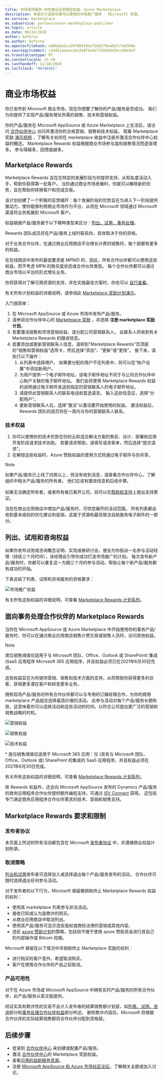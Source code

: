 ```yaml
---
title: 市场宣传服务-你的商业应用商店权益，Azure Marketplace
description: 本部分介绍发布者可以使用的市场推广服务 - Microsoft 资源。
ms.service: marketplace
ms.subservice: partnercenter-marketplace-publisher
ms.topic: article
ms.date: 09/24/2020
author: keferna
ms.author: keferna
ms.openlocfilehash: ad86ebe1ca397004745e75dd279ea0a7cfe8348e
ms.sourcegitcommit: c2dd51aeaec24cd18f2e4e77d268de5bcc89e4a7
ms.translationtype: MT
ms.contentlocale: zh-CN
ms.lasthandoff: 11/18/2020
ms.locfileid: "94746561"
---
```

# <a name="your-commercial-marketplace-benefits"></a>商业市场权益

你已发布到 Microsoft 商业市场，现在你想要了解你的产品/服务是否成功。 我们为你提供了实现产品/服务增长所需的销售、技术和营销权益。

你的产品/服务在 Microsoft AppSource 或 Azure Marketplace 上生活后，请访问 [合作伙伴中心](https://partner.microsoft.com/dashboard/mpn/membership/benefits/commercialmarketplace) 访问并激活你的合格营销、销售和技术权益。 观看 Marketplace 奖励 [演示视频](https://partner.microsoft.com/asset/detail/marketplace-rewards-demo-mp4) ，了解有关如何在 marketplace 收益中注册并激活合作伙伴中心权益的概述。 Marketplace Rewards 权益根据商业市场参与度和销售情况而逐渐增多。 参与得越多，回馈就越多。

## <a name="marketplace-rewards"></a>Marketplace Rewards

Marketplace Rewards 旨在在特定的发展阶段为你提供支持，从知名度活动入手，帮助你获得第一批客户。 当你通过商业市场发展时，你就可以解除新的优势，旨在帮助你转换客户和完成交易。

该计划创建了一个积极的反馈循环：每个发展阶段的优势旨在为进入下一阶段提供推动力，使你能够利用商业市场作为平台，从而在 Microsoft 领域通过 Microsoft 渠道将业务拓展到 Microsoft 客户。

权益根据产品/服务属于以下哪种类型来区分：[列出、试用、事务处理](determine-your-listing-type.md#available-listing-options-by-offer-type)。

Rewards 团队成员将在产品/服务上线时联系你，具体取决于你的资格。

对于业务合作伙伴，在通过商业应用商店平台增长计费的销售时，每个层都有更多的权益。

在在线商店中发布的最低要求是 MPNID 的，因此，所有合作伙伴都可以使用这些权益，而不考虑 MPN 的胜任度状态或合作伙伴类型。 每个合作伙伴都可以通过商业市场以平台的形式增长业务。

你将获得对了解可用资源的支持，并在实施最佳方案时，你也可以 [自行查看](https://partner.microsoft.com/asset/collection/azure-marketplace-and-appsource-publisher-toolkit#/)。

有关所有计划权益的详细说明，请参阅此 [Marketplace 奖励计划演示](https://aka.ms/marketplacerewards)。

入门很简单：

1. 在 Microsoft AppSource 或 Azure 市场中发布产品/服务。
2. 请参阅合作伙伴中心的 [Marketplace 奖励](https://partner.microsoft.com/dashboard/mpn/program/commercialmarketplace) ，并选择 **注册 marketplace 奖励计划**。
3. 若要激活销售和市场营销权益，请分配公司营销联系人。 此联系人将收到有关 Marketplace Rewards 的跟进信息。
4. 若要添加或更新营销联系人信息，请转到“Marketplace Rewards”页顶部的“销售和营销权益”选项卡，然后选择“添加”、“更新”或“更改”。  接下来，请执行以下操作：
    1. 从列表中选择用户。 如果要分配的用户不在列表中，则可以在“帐户设置”中添加新用户。
    1. 为用户提供一个电子邮件地址，该电子邮件地址不同于与公司合作伙伴中心帐户关联的电子邮件地址。 我们会将使用 Marketplace Rewards 权益的说明通过电子邮件发送到指定的营销联系人的电子邮件地址。
    1. 请提供此营销联系人的联系电话和首选语言。 输入这些信息后，选择“分配用户”。
    1. 更新营销联系人后，选择“激活”以激活要开始使用的权益。 激活权益后，Rewards 团队的成员将在一周内与你的营销联系人联系。

### <a name="technical-benefits"></a>技术权益

1. 你可以使用你的技术优势在你的云和混合解决方案的售前、设计、部署和应用开发阶段请求技术协助。 若要请求帮助，请填写请求表单，然后选择“提交请求”。
2. 在解锁这些权益时，Azure 赞助权益的使用方式将通过电子邮件与你共享。

>[!NOTE]
>如果产品/服务已上线了四周以上，但没有收到消息，请查看合作伙伴中心，了解组织中相关产品/服务的所有者。 他们应该有跟进信息和后续步骤。<br><br>如果无法确定所有者，或者所有者已离开公司，则可以在[帮助和支持](https://aka.ms/marketplacepublishersupport)上提出支持票证。

当您在商业应用商店中增加产品/服务时，可供您展开的活动范围。 所有列表都会收到基本级别的优化建议和促销，这属于资源和最佳做法自助服务电子邮件的一部分。

## <a name="list-trial-and-consulting-benefits"></a>列出、试用和咨询权益

如果你发布试用或咨询概念证明、实现或者研讨会，便会为你指派一名参与活动经理（持续三个月时间），该经理会引导你成功打造市场推广的计划。 每次发布新产品/服务时，你都可以重复这一为期三个月的参与活动，帮助让每个新产品/服务都有成功的开始。

下表总结了列表、试用和咨询服务的资格要求：

![市场推广权益](./media/marketplace-publishers-guide/gtm-eligibility-requirements.png)

有关所有这些权益的详细说明，可查看 [Marketplace Rewards 计划系列](https://aka.ms/marketplacerewards)。

## <a name="marketplace-rewards-for-transact-partners"></a>面向事务处理合作伙伴的 Marketplace Rewards

当你在 Microsoft AppSource 或 Azure Marketplace 中开始使用你的事务产品/服务时，你可以在通过商业应用商店销售计费交易或销售人员时，访问其他权益。

>[!NOTE]
>席位销售阈值仅适用于与 Microsoft 团队、Office、Outlook 或 SharePoint) 集成 (SaaS 应用程序 Microsoft 365 应用程序，并且权益必须已在2021年6月30日完成。

这些权益旨在为你提供营销、销售和技术方面的支持，从而帮助你获得更多的访客、获得更多潜在客户和转变更多业务。

拥有现场产品/服务的所有合作伙伴都可以与专用的订婚经理合作，为你的商用 marketplace 产品组合选择最高价值的活动。 此参与活动对每个产品/服务长期有效，这意味着你可以选择活动和这些活动的时间，以符合公司提出更广泛的营销和销售战略的时机。

![营销权益](./media/marketplace-publishers-guide/marketing-benefit.png)

![销售权益](./media/marketplace-publishers-guide/sales-benefit.png)

![技术权益](./media/marketplace-publishers-guide/technical-benefit.png)

\* 座位销售阈值仅适用于 Microsoft 365 应用：仅 (具有与 Microsoft 团队、Office、Outlook 或) SharePoint 的集成的 SaaS 应用程序，并且权益必须在2021年6月30日完成。

有关所有这些权益的详细说明，可查看 [Marketplace Rewards 计划系列](https://aka.ms/marketplacerewards)。

除 Rewards 权益外，还会向 Microsoft AppSource 发布的 Dynamics 产品/服务的商务应用程序合作伙伴提供额外编程支持，可通过 [ISV Connect](https://partner.microsoft.com/solutions/business-applications/isv-overview) 获得。 这包括专门满足商务应用程序合作伙伴需求的技术、营销和销售支持。

## <a name="marketplace-rewards-requirements-and-restrictions"></a>Marketplace Rewards 要求和限制

### <a name="publisher-agreement"></a>发布者协议

本页面上所述的所有活动都包含在 Microsoft [发布者协议](https://go.microsoft.com/fwlink/?LinkID=699560) 中，并遵循商业权益计划附录。

### <a name="cancellation-policy"></a>取消策略

[列出和试用](determine-your-listing-type.md)发布者可选择加入或选择退出每个产品/服务发布的活动。 合作伙伴可随时选择退出任何参与活动。

对于发布者的以下行为，Microsoft 保留撤销和终止 Marketplace Rewards 权益的权利：

* 使用其 marketplace 列表参与非法活动。
* 接收已知或认为是欺诈的购买。
* 从商业应用商店中取消列出。
* 使用其产品/服务可显示违反版权或商标法律的营销或其他内容。
* 违反 [azure 赞助计划](https://azure.microsoft.com/offers/ms-azr-0036p/)的策略，包括但不限于使用 azure 赞助资金进行其自己的内部操作或 Bitcoin 挖掘。

Microsoft 保留在以下情况中吊销和终止 Marketplace 奖励的权利：

* 进行购买的客户意外，希望取消购买。
* 客户在使用合作伙伴的产品之前取消。

### <a name="offer-availability"></a>产品可用性

对于在 Azure 市场或 Microsoft AppSource 中拥有实时产品/服务的所有合作伙伴，此产品/服务以英文版提供。

经证实具有欺诈性的交易不会计入发布者的结算销售额计划层，如[列表、试用、咨询](#list-trial-and-consulting-benefits)部分和[事务处理合作伙伴权益](#marketplace-rewards-for-transact-partners)部分所述。 删除欺诈内容后，Microsoft 将根据合作伙伴的实际结算销售额将合作伙伴分配到资格层。

## <a name="next-steps"></a>后续步骤

- 登录到 [合作伙伴中心](https://partner.microsoft.com/dashboard/commercial-marketplace/overview) 来创建或配置产品/服务。
- 激活 [合作伙伴中心](https://partner.microsoft.com/dashboard/commercial-marketplace/overview)的 Marketplace 奖励权益。
- 查看[可用的自助服务资源](https://partner.microsoft.com/asset/collection/azure-marketplace-and-appsource-publisher-toolkit#/)。
- 注册 [Microsoft AppSource 和 Azure 市场社区论坛](https://aka.ms/MarketplaceCommunity)，了解相关主题或加入讨论。
